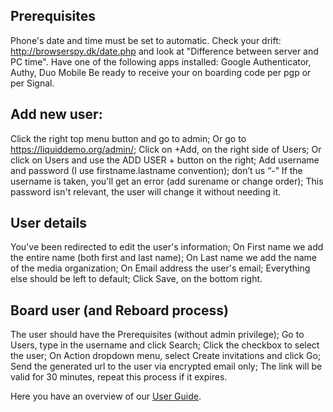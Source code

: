 ## Prerequisites
Phone's date and time must be set to automatic. Check your drift: http://browserspy.dk/date.php and look at "Difference between server and PC time".
Have one of the following apps installed: Google Authenticator, Authy, Duo Mobile
Be ready to receive your on boarding code per pgp or per Signal.

## Add new user:
Click the right top menu button and go to admin;
Or go to https://liquiddemo.org/admin/;
Click on +Add, on the right side of Users;
Or click on Users and use the ADD USER + button on the right;
Add username and password (I use firstname.lastname convention); don’t us “-”
If the username is taken, you'll get an error (add surename or change order);
This password isn't relevant, the user will change it without needing it.

## User details
You've been redirected to edit the user's information;
On First name we add the entire name (both first and last name);
On Last name we add the name of the media organization;
On Email address the user's email;
Everything else should be left to default;
Click Save, on the bottom right.

## Board user (and Reboard process)
The user should have the Prerequisites (without admin privilege);
Go to Users, type in the username and click Search;
Click the checkbox to select the user;
On Action dropdown menu, select Create invitations and click Go;
Send the generated url to the user via encrypted email only;
The link will be valid for 30 minutes, repeat this process if it expires.

Here you have an overview of our [User Guide](https://github.com/liquidinvestigations/docs/wiki/User-Guide).
